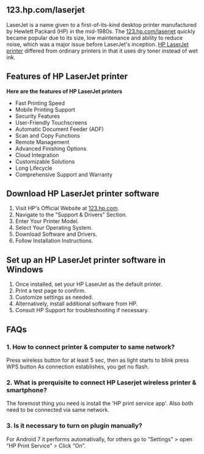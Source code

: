 ## 123.hp.com/laserjet


LaserJet is a name given to a first-of-its-kind desktop printer manufactured by Hewlett Packard (HP) in the mid-1980s. The [123.hp.com/laserjet]()  quickly became popular due to its size, low maintenance and ability to reduce noise, which was a major issue before LaserJet's inception. [HP LaserJet printer]() differed from ordinary printers in that it uses dry toner instead of wet ink.




## Features of HP LaserJet printer

**Here are the features of HP LaserJet printers**

* Fast Printing Speed
* Mobile Printing Support
* Security Features
* User-Friendly Touchscreens
* Automatic Document Feeder (ADF)
* Scan and Copy Functions
* Remote Management
* Advanced Finishing Options
* Cloud Integration
* Customizable Solutions
* Long Lifecycle
* Comprehensive Support and Warranty


## Download HP LaserJet printer software   


1. Visit HP's Official Website at [123.hp.com]().
2. Navigate to the "Support & Drivers" Section.
3. Enter Your Printer Model.
4. Select Your Operating System.
5. Download Software and Drivers.
6. Follow Installation Instructions.


## Set up an HP LaserJet printer software in Windows


1. Once installed, set your HP LaserJet as the default printer.
2. Print a test page to confirm.
3. Customize settings as needed.
4. Alternatively, install additional software from HP.
5. Consult HP Support for troubleshooting if necessary.






## FAQs

### 1. How to connect printer & computer to same network?
Press wireless button for at least 5 sec, then as light starts to blink press WPS button
 As connection establishes, you get no flash.


### 2. What is prerquisite to connect HP Laserjet wireless printer & smartphone?

The foremost thing you need is install the 'HP print service app'. Also both need to be connected via same network.


### 3. Is it necessary to turn on plugin manually?
For Android 7 it performs automativally, for others go to “Settings” > open “HP Print Service” > Click “On”.




